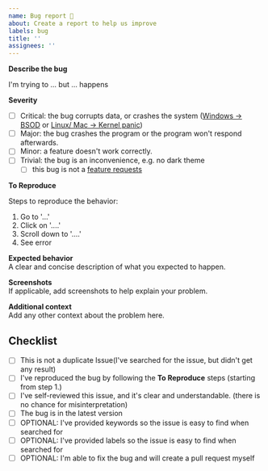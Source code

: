 ```yaml
---
name: Bug report 🐞
about: Create a report to help us improve
labels: bug
title: ''
assignees: ''
---
```

<!-- Thank you for reporting this bug -->
<!-- Make sure to check everything is filled in correctly -->
**Describe the bug**
<!-- A clear and concise description of what the bug is. -->
I'm trying to ... but ... happens

**Severity**  
<!-- check like this 
- [ ] unchecked box
- [x] checked box -->
- [ ] Critical: the bug corrupts data, or crashes the system ([Windows -> BSOD](https://en.wikipedia.org/wiki/Blue_screen_of_death) or [Linux/ Mac -> Kernel panic](https://en.wikipedia.org/wiki/Kernel_panic))
- [ ] Major: the bug crashes the program or the program won't respond afterwards.
- [ ] Minor: a feature doesn't work correctly.
- [ ] Trivial: the bug is an inconvenience, e.g. no dark theme
  - [ ] this bug is not a [feature requests](link.to.feature-request)
<!-- https://softwaretestingfundamentals.com/defect-severity/ -->
**To Reproduce**  
<!-- step 0. is always turning on the system, app, program, etc.-->
Steps to reproduce the behavior:
1. Go to '...'
2. Click on '....'
3. Scroll down to '....'
4. See error

**Expected behavior**  
A clear and concise description of what you expected to happen.

**Screenshots**  
If applicable, add screenshots to help explain your problem.

**Additional context**  
Add any other context about the problem here.

## Checklist
<!-- check like this 
- [ ] unchecked box
- [x] checked box -->
- [ ] This is not a duplicate Issue(I've searched for the issue, but didn't get any result)
- [ ] I've reproduced the bug by following the **To Reproduce** steps (starting from step 1.)
- [ ] I've self-reviewed this issue, and it's clear and understandable. (there is no chance for misinterpretation)
- [ ] The bug is in the latest version
- [ ] OPTIONAL: I've provided keywords so the issue is easy to find when searched for
- [ ] OPTIONAL: I've provided labels so the issue is easy to find when searched for
- [ ] OPTIONAL: I'm able to fix the bug and will create a pull request myself
<!-- Only if the whole checklist is check, then the issue may be published -->
